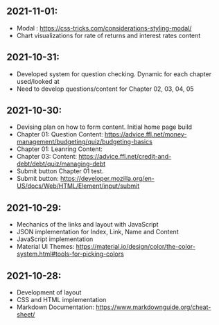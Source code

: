 ## 2021-11-01: 
- Modal : https://css-tricks.com/considerations-styling-modal/
- Chart visualizations for rate of returns and interest rates content 

## 2021-10-31:
- Developed system for question checking. Dynamic for each chapter used/looked at
- Need to develop questions/content for Chapter 02, 03, 04, 05

## 2021-10-30: 
- Devising plan on how to form content. Initial home page build
- Chapter 01: Question Content: https://advice.ffl.net/money-management/budgeting/quiz/budgeting-basics
- Chapter 01: Leanring Content: 
- Chapter 03: Content: https://advice.ffl.net/credit-and-debt/debt/quiz/managing-debt
- Submit button Chapter 01 test.
- Submit button: https://developer.mozilla.org/en-US/docs/Web/HTML/Element/input/submit

## 2021-10-29: 
- Mechanics of the links and layout with JavaScript
- JSON implementation for Index, Link, Name and Content
- JavaScript implementation
- Material UI Themes: https://material.io/design/color/the-color-system.html#tools-for-picking-colors

## 2021-10-28: 
- Development of layout
- CSS and HTML implementation
- Markdown Documentation: https://www.markdownguide.org/cheat-sheet/